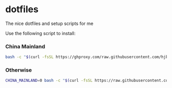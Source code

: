 # dotfiles

The nice dotfiles and setup scripts for me

Use the following script to install:

### China Mainland

```bash
bash -c "$(curl -fsSL https://ghproxy.com/raw.githubusercontent.com/hjkcai/dotfiles/master/setup.sh)" && exec zsh
```

### Otherwise

```bash
CHINA_MAINLAND=0 bash -c "$(curl -fsSL https://raw.githubusercontent.com/hjkcai/dotfiles/master/setup.sh)" && exec zsh
```
